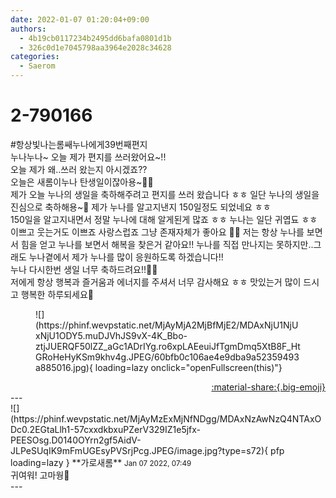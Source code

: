 ```yaml
---
date: 2022-01-07 01:20:04+09:00
authors:
  - 4b19cb0117234b2495dd6bafa0801d1b
  - 326c0d1e7045798aa3964e2028c34628
categories:
  - Saerom
---
```


# 2-790166

<div class="post-container" markdown="1">
<div class="content-container md-sidebar__scrollwrap" markdown="1">

\#항상빛나는롬쌔누나에게39번째편지<br>누나누나~ 오늘 제가 편지를 쓰러왔어요~!! <br>오늘 제가 왜..쓰러 왔는지 아시겠죠?? <br>오늘은 새롬이누나 탄생일이잖아용~🎉🎉<br>제가 오늘 누나의 생일을 축하해주려고 편지를 쓰러 왔습니다 ㅎㅎ 일단 누나의 생일을 진심으로 축하해용~🎉 제가 누나를 알고지낸지 150일정도 되었네요 ㅎㅎ <br>150일을 알고지내면서 정말 누나에 대해 알게된게 많죠 ㅎㅎ 누나는 일단 귀엽됴 ㅎㅎ 이쁘고 웃는거도 이쁘죠 사랑스럽죠 그냥 존재자체가 좋아요 🧡🧡 저는 항상 누나를 보면서 힘을 얻고 누나를 보면서 해복을 찾은거 같아요!! 누나를 직접 만나지는 못하지만..그래도 누나곁에서 제가 누나를 많이 응원하도록 하겠습니다!!<br>누나 다시한번 생일 너무 축하드려요!!🎉🎉<br>저에게 항상 행복과 즐거움과 에너지를 주셔서 너무 감사해요 ㅎㅎ 맛있는거 많이 드시고 행복한 하루되세요🧡
<figure markdown="1">
![](https://phinf.wevpstatic.net/MjAyMjA2MjBfMjE2/MDAxNjU1NjUxNjU1ODY5.muDJVhJS9vX-4K_Bbo-ztjJUERQF50lZZ_aGc1ADrIYg.ro6xpLAEeuiJfTgmDmq5XtB8F_HtGRoHeHyKSm9khv4g.JPEG/60bfb0c106ae4e9dba9a52359493a885016.jpg){ loading=lazy onclick="openFullscreen(this)"}
</figure>


</div>
</div>

<div style="text-align: right;" markdown="1">
<a href="https://weverse.io/fromis9/fanpost/2-790166" style="text-align: right;">:material-share:{.big-emoji}</a>
</div>
---

<div class="comments-container md-sidebar__scrollwrap" markdown="1">
<div class="comment" markdown="1">
<div class='id-container' markdown="1">
![](https://phinf.wevpstatic.net/MjAyMzExMjNfNDgg/MDAxNzAwNzQ4NTAxODc0.2EGtaLlh1-57cxxdkbxuPZerV329IZ1e5jfx-PEESOsg.D0140OYrn2gf5AidV-JLPeSUqIK9mFmUGEsyPVSrjPcg.JPEG/image.jpg?type=s72){ pfp loading=lazy }
**<span class="artist">가로새롬</span>** <small>Jan 07 2022, 07:49</small><br>
</div>
<div class='comment-body' markdown="1">
귀여워! 고마웡🐥
</div>
</div>
</div>
---
